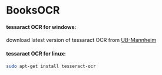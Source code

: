 # BooksOCR

#### tessaract OCR for windows: 
download latest version of tessaract OCR from [UB-Mannheim](https://github.com/UB-Mannheim/tesseract/wiki)
#### tessaract OCR for linux:
```bash
sudo apt-get install tesseract-ocr
```